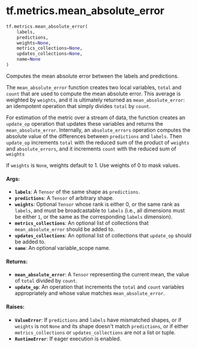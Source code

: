 <div itemscope itemtype="http://developers.google.com/ReferenceObject">
<meta itemprop="name" content="tf.metrics.mean_absolute_error" />
<meta itemprop="path" content="Stable" />
</div>

# tf.metrics.mean_absolute_error

``` python
tf.metrics.mean_absolute_error(
    labels,
    predictions,
    weights=None,
    metrics_collections=None,
    updates_collections=None,
    name=None
)
```

Computes the mean absolute error between the labels and predictions.

The `mean_absolute_error` function creates two local variables,
`total` and `count` that are used to compute the mean absolute error. This
average is weighted by `weights`, and it is ultimately returned as
`mean_absolute_error`: an idempotent operation that simply divides `total` by
`count`.

For estimation of the metric over a stream of data, the function creates an
`update_op` operation that updates these variables and returns the
`mean_absolute_error`. Internally, an `absolute_errors` operation computes the
absolute value of the differences between `predictions` and `labels`. Then
`update_op` increments `total` with the reduced sum of the product of
`weights` and `absolute_errors`, and it increments `count` with the reduced
sum of `weights`

If `weights` is `None`, weights default to 1. Use weights of 0 to mask values.

#### Args:

* <b>`labels`</b>: A `Tensor` of the same shape as `predictions`.
* <b>`predictions`</b>: A `Tensor` of arbitrary shape.
* <b>`weights`</b>: Optional `Tensor` whose rank is either 0, or the same rank as
    `labels`, and must be broadcastable to `labels` (i.e., all dimensions must
    be either `1`, or the same as the corresponding `labels` dimension).
* <b>`metrics_collections`</b>: An optional list of collections that
    `mean_absolute_error` should be added to.
* <b>`updates_collections`</b>: An optional list of collections that `update_op` should
    be added to.
* <b>`name`</b>: An optional variable_scope name.


#### Returns:

* <b>`mean_absolute_error`</b>: A `Tensor` representing the current mean, the value of
    `total` divided by `count`.
* <b>`update_op`</b>: An operation that increments the `total` and `count` variables
    appropriately and whose value matches `mean_absolute_error`.


#### Raises:

* <b>`ValueError`</b>: If `predictions` and `labels` have mismatched shapes, or if
    `weights` is not `None` and its shape doesn't match `predictions`, or if
    either `metrics_collections` or `updates_collections` are not a list or
    tuple.
* <b>`RuntimeError`</b>: If eager execution is enabled.